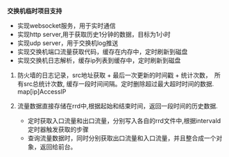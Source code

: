 **交换机临时项目支持**

* 实现websocket服务，用于实时通信
* 实现http server,用于获取历史1分钟的数据，目标为1小时
* 实现udp server，用于交换机log推送
* 实现交换机端口流量获取代码，缓存在内存中，定时刷新到磁盘
* 实现交换机日志解析，缓存ip列表到缓存中，定时刷新到磁盘


1. 防火墙的日志记录，src地址获取 + 最后一次更新的时间戳 + 统计次数，　所有src总统计次数, 缓存一段时间间隔。定时删除超过最大超时时间的数据.
map[ip]AccessIP

2. 流量数据直接存储在rrd中,根据起始和结束时间，返回一段时间的历史数据.

   * 定时获取入口流量和出口流量，分别写入各自的rrd文件中,根据intervald定时器触发获取的步骤
   * 查询流量数据时，同时分别获取出口流量和入口流量，并且整合成一个对象，返回给前台。
